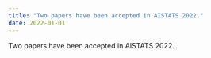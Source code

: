```yaml
---
title: "Two papers have been accepted in AISTATS 2022."
date: 2022-01-01
---
```

Two papers have been accepted in AISTATS 2022.
